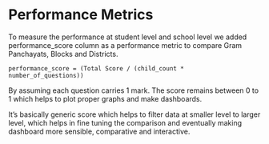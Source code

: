 # Performance Metrics

To measure the performance at student level and school level we added performance_score column as a performance metric to compare Gram Panchayats, Blocks and Districts.


	performance_score = (Total Score / (child_count * number_of_questions))


By assuming each question carries 1 mark. The score remains between 0 to 1 which helps to plot proper graphs and make dashboards.

It’s basically generic score which helps to filter data at smaller level to larger level, which helps in fine tuning the comparison and eventually making dashboard more sensible, comparative and interactive.

